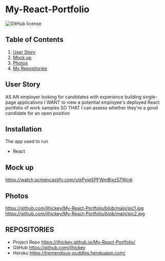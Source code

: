 # My-React-Portfolio
![GitHub license](https://img.shields.io/badge/Made%20by-%40jlhickey-orange)



## Table of Contents
  1. [User Story](#UserStory)
  2. [Mock up](#Mockup)
  3. [Photos](#Photos)
  4. [My Repositories](#MyRepositories)


## User Story
 AS AN employer looking for candidates with experience building single-page applications
I WANT to view a potential employee's deployed React portfolio of work samples
SO THAT I can assess whether they're a good candidate for an open position

## Installation
The app used to run  
*  React
 

## Mock up  
https://watch.screencastify.com/v/ePyiqSPFWmBjxzS7Wcdj

## Photos<br>
 https://github.com/jlhickey/My-React-Portfolio/blob/main/pic1.jpg<br>
 https://github.com/jlhickey/My-React-Portfolio/blob/main/pic2.jpg 


## REPOSITORIES

- Project Repo  https://jlhickey.github.io/My-React-Portfolio/
- GitHub https://github.com/jlhickey  
- Heroku https://tremendous-puddles.herokuapp.com/
